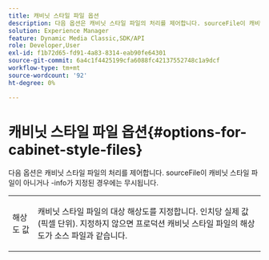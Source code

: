 ```yaml
---
title: 캐비닛 스타일 파일 옵션
description: 다음 옵션은 캐비닛 스타일 파일의 처리를 제어합니다. sourceFile이 캐비닛 스타일 파일이 아니거나 -info가 지정된 경우에는 무시됩니다.
solution: Experience Manager
feature: Dynamic Media Classic,SDK/API
role: Developer,User
exl-id: f1b72d65-fd91-4a83-8314-eab90fe64301
source-git-commit: 6a4c1f4425199cfa6088fc42137552748c1a9dcf
workflow-type: tm+mt
source-wordcount: '92'
ht-degree: 0%

---
```


# 캐비닛 스타일 파일 옵션{#options-for-cabinet-style-files}

다음 옵션은 캐비닛 스타일 파일의 처리를 제어합니다. sourceFile이 캐비닛 스타일 파일이 아니거나 -info가 지정된 경우에는 무시됩니다.

<table id="simpletable_332B78DDEB6540708844AB54AE321F9B"> 
 <tr class="strow"> 
  <td class="stentry"> <p><span class="codeph"> 해상도 <span class="varname"> 값</span></span> </p> </td> 
  <td class="stentry"> <p>캐비닛 스타일 파일의 대상 해상도를 지정합니다. 인치당 실제 값(픽셀 단위). 지정하지 않으면 프로덕션 캐비닛 스타일 파일의 해상도가 소스 파일과 같습니다. </p></td> 
 </tr> 
</table>

